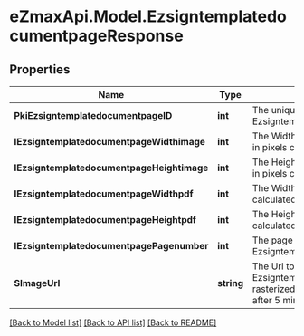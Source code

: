 
# eZmaxApi.Model.EzsigntemplatedocumentpageResponse

## Properties

Name | Type | Description | Notes
------------ | ------------- | ------------- | -------------
**PkiEzsigntemplatedocumentpageID** | **int** | The unique ID of the Ezsigntemplatedocumentpage | 
**IEzsigntemplatedocumentpageWidthimage** | **int** | The Width of the page&#39;s image in pixels calculated at 100 DPI | 
**IEzsigntemplatedocumentpageHeightimage** | **int** | The Height of the page&#39;s image in pixels calculated at 100 DPI | 
**IEzsigntemplatedocumentpageWidthpdf** | **int** | The Width of the page in points calculated at 72 DPI | 
**IEzsigntemplatedocumentpageHeightpdf** | **int** | The Height of the page in points calculated at 72 DPI | 
**IEzsigntemplatedocumentpagePagenumber** | **int** | The page number in the Ezsigntemplatedocument | 
**SImageUrl** | **string** | The Url to the Ezsigntemplatedocumentpage&#39;s rasterized image.  Url will expire after 5 minutes. | 

[[Back to Model list]](../README.md#documentation-for-models)
[[Back to API list]](../README.md#documentation-for-api-endpoints)
[[Back to README]](../README.md)

